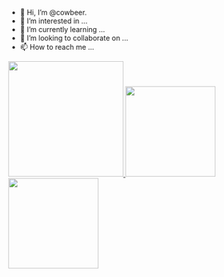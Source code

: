 - 👋 Hi, I’m @cowbeer.
- 👀 I’m interested in ...
- 🌱 I’m currently learning ...
- 💞️ I’m looking to collaborate on ...
- 📫 How to reach me ...

<a href="/">
  <img height="230em" src="https://github-profile-summary-cards.vercel.app/api/cards/profile-details?username=cowbeer&theme=github">
  <img height="180em" src="https://github-readme-stats.vercel.app/api?username=cowbeer&show_icons=true&include_all_commits=true&count_private=true" />
  <img height="180em" src="https://github-readme-stats.vercel.app/api/top-langs?username=cowbeer&layout=compact&exclude_repo=Android_Homework,rinchannowww.github.io&langs_count=8" />
</a>
